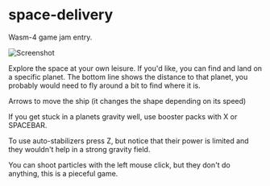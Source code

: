 # space-delivery
Wasm-4 game jam entry.

![Screenshot](https://img.itch.zone/aW1hZ2UvMTM2NTA2OS83OTYwNzM1LnBuZw==/347x500/ADphmB.png)

Explore the space at your own leisure. If you'd like, you can find and land on a specific 
planet. The bottom line shows the distance to that planet, you probably 
would need to fly around a bit to find where it is. 


Arrows to move the ship (it changes the shape depending on its speed)


If you get stuck in a planets gravity well, use booster packs with X or SPACEBAR.


To use auto-stabilizers press  Z, but notice that  their power is limited and they wouldn't help in a strong gravity field.


You can shoot particles with the left mouse click, but they don't do anything, this is a pieceful game.

